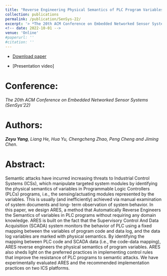 ```yaml
---
title: "Reverse Engineering Physical Semantics of PLC Program Variables Using Control Invariants"
collection: publications
permalink: /publication/SenSys-22/
excerpt: '> *The 20th ACM Conference on Embedded Networked Sensor Systems (SenSys 22)*<br>***Zeyu Yang**, Liang He, Hua Yu, Chengcheng Zhao, Peng Cheng and Jiming Chen*.'
<!-- date: 2022-10-01 -->
venue: 'Online'
#paperurl: ''
#citation: ''
---
```

- [Download paper](https://sensys.acm.org/2022/program/)

- [Presentation video]
<!-- (https://www.youtube.com/watch?v=cWcqw7IljlU) -->

Conference:
===
*The 20th ACM Conference on Embedded Networked Sensor Systems (SenSys'22)*  

Authors: 
===
***Zeyu Yang**, Liang He, Hua Yu, Chengcheng Zhao, Peng Cheng and Jiming Chen*.

Abstract:    
===
Semantic attacks have incurred increasing threats to Industrial Control Systems (ICSs), which manipulate targeted system modules by identifying the physical semantics of variables in Programmable Logic Controllers (PLCs) programs, i.e., the sensing/actuating modules represented by the variables. This is usually (and inefficiently) achieved via manual examination of system documents and long- term observation of system behavior. In this paper, we design ARES, a method that Automatically Reverse Engineers the Semantics of variables in PLC programs without requiring any domain knowledge. ARES is built on the fact that the Supervisory Control And Data Acquisition (SCADA) system monitors the behavior of PLC using a fixed mapping between the variables of program code and data log, and the data log variables are marked with physical semantics. By identifying the mapping between PLC code and SCADA data (i.e., the code-data mapping), ARES reverse engineers the physical semantics of program variables. ARES also sheds light on the preferred practices in implementing control rules that improve the resistance of PLC programs to semantic attacks. We have experimentally evaluated ARES and the recommended implementation practices on two ICS platforms.